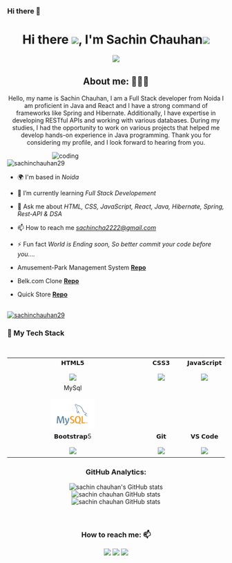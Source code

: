 ### Hi there 👋

<!--
*0505Abhishek/0505Abhishek* is a ✨ special ✨ repository because its README.md (this file) appears on your GitHub profile.

Here are some ideas to get you started:

- 🔭 I’m currently working on ...
- 🌱 I’m currently learning ...
- 👯 I’m looking to collaborate on ...
- 🤔 I’m looking for help with ...
- 💬 Ask me about ...
- 📫 How to reach me: ...
- 😄 Pronouns: ...
- ⚡ Fun fact: ...
-->

<h1 align="center">Hi there <img src="https://c.tenor.com/z2xJqhCpneIAAAAM/wave-hand.gif" width="40px">, I'm Sachin Chauhan<img src="https://img.icons8.com/external-others-cattaleeya-thongsriphong/344/external-Boy-user-with-laptop-color-line-others-cattaleeya-thongsriphong.png"  width="60px" /></h1>

<p align="center">
<a align="center" href="https://github.com/0505Abhishek/0505Abhishek"><img src="https://readme-typing-svg.herokuapp.com?color=0A88B3&lines=Welcome+to+My+GitHub+Profile!;I'm+a+FullStack+Developer. " /></a>
</p>

<h2 align="center">About me: 👨🏽‍💻</h2>
<p align="center">Hello, my name is Sachin Chauhan, I am a Full Stack developer from Noida I am proficient in Java and React and I have a strong command of frameworks like Spring and Hibernate. Additionally, I have expertise in developing RESTful APIs and working with various databases.  During my studies, I had the opportunity to work on various projects that helped me develop hands-on experience in Java programming.  Thank you for considering my profile, and I look forward to hearing from you.</p>


<img align="right" alt="coding" width="400" src="https://user-images.githubusercontent.com/56001279/169039511-a3887a25-f6aa-449c-a269-82372aaa8618.gif"/>

<p align="left"> <img src="https://komarev.com/ghpvc/?username=sachinchauhan29&label=Profile%20views&color=0e75b6&style=flat" alt="sachinchauhan29" /> </p>

- 🌍 I'm based in *Noida*

- 🌱 I’m currently learning *Full Stack Developement*

- 💬 Ask me about *HTML, CSS, JavaScript, React, Java, Hibernate, Spring, Rest-API & DSA*

- 📫 How to reach me *sachincha2222@gmail.com*

    
- ⚡ Fun fact *World is Ending soon, So better commit your code before you....*

-  Amusement-Park Management System **[Repo](https://github.com/khushboo787/actual-shoes-7533)**

-  Belk.com Clone **[Repo](https://github.com/dhyan0112/animated-governor-4742)**
-  Quick Store **[Repo](https://6548cfa162392e15659aba40--lovely-vacherin-163d50.netlify.app/)**

<br/>

<!-- <p><a href="https://github.com/ryo-ma/github-profile-trophy"><img src="https://github-profile-trophy.vercel.app/?username=abajaj655" alt="abajaj655"/></a> </p> -->
<div><a href="https://github.com/ryo-ma/github-profile-trophy"><img src="https://github-profile-trophy.vercel.app/?username=sachinchauhan29&row=2&column=7&margin-w=15&margin-h=15" alt="sachinchauhan29"/></a> </div>

<div align="center">
  <h3 align="left" border="0"> 🚀 My Tech Stack </h3>
<br>
<table align="center">
<tbody>
<tr valign="top">
<td width="75%" align="center">
<span>𝗛𝗧𝗠𝗟𝟱</span><br><br>
<img height="64px" src="https://cdn.svgporn.com/logos/html-5.svg">
</td>
<td width="75%" align="center">
<span>𝗖𝗦𝗦𝟯</span><br><br>
<img height="64px" src="https://cdn.svgporn.com/logos/css-3.svg">
</td>
<td width="25%" align="center">
<span>𝗝𝗮𝘃𝗮𝗦𝗰𝗿𝗶𝗽𝘁</span><br><br>
<img height="64px" src="https://cdn.svgporn.com/logos/javascript.svg">
</td>

</tr>
<tr valign="top" >
<td width="25%" align="center">
<span>MySql</span><br><br>
<img height="70px" src="./images/sql.png">
</td>
</tr>
<tr valign="top">
<td width="75%" align="center">
<span>𝗕𝗼𝗼𝘁𝘀𝘁𝗿𝗮𝗽5</span><br><br>
<img height="64px" src="https://cdn.svgporn.com/logos/bootstrap.svg">
</td>
<td width="25%" align="center">
<span>𝗚𝗶𝘁</span><br><br>
<img height="64px" src="https://cdn.svgporn.com/logos/git-icon.svg">
</td>
<td width="25%" align="center">
<span>𝗩𝗦 𝗖𝗼𝗱𝗲</span><br><br>
<img height="64px" src="https://cdn.svgporn.com/logos/visual-studio-code.svg">
</td>
</tr>
</tbody>
</table>
<h3 align="center">GitHub Analytics: </h3>
<div align="center">
  <img src="https://github-readme-stats.vercel.app/api?username=sachinchauhan29&count_private=true&theme=algolia" alt="sachin chauhan's GitHub stats" />
</div>
<div style="text-align: center;">
  <img src="https://github-readme-stats.vercel.app/api/top-langs/?username=sachinchauhan29&langs_count=8&theme=algolia" alt="sachin chauhan GitHub stats" />
</div>

<div align="center">
  <img src="https://github-readme-streak-stats.herokuapp.com/?user=sachinchauhan29" alt="sachin chauhan GitHub stats" />

</div>


<br/>  
<br/>


<h3 align="center">How to reach me: 📫</h3>
<div align="center" display="flex">
  <a  href="https://www.linkedin.com/in/abhishek-bhardwaj-068925251" target="_blank"> <img src="https://img.shields.io/badge/LinkedIn-0077B5?style=for-the-badge&logo=linkedin&logoColor=white" /></a>
  <a  href="mailto: sachincha2222@gmail.com" target="_blank"><img src="https://img.shields.io/badge/Gmail-D14836?style=for-the-badge&logo=gmail&logoColor=white" /></a>
  <a  href="https://github.com/0505Abhishek" target="_blank"><img src="https://img.shields.io/badge/GitHub-100000?style=for-the-badge&logo=github&logoColor=white" /></a>
</div>
